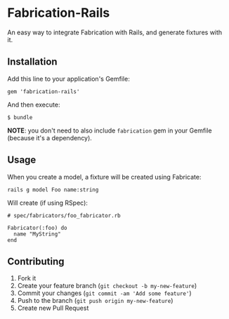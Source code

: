 # Fabrication-Rails

An easy way to integrate Fabrication with Rails, and generate fixtures with it.


## Installation

Add this line to your application's Gemfile:

    gem 'fabrication-rails'

And then execute:

    $ bundle


**NOTE**: you don't need to also include `fabrication` gem in your Gemfile (because it's a dependency).

## Usage

When you create a model, a fixture will be created using Fabricate:

    rails g model Foo name:string

Will create (if using RSpec):

    # spec/fabricators/foo_fabricator.rb

    Fabricator(:foo) do
      name "MyString"
    end


## Contributing

1. Fork it
2. Create your feature branch (`git checkout -b my-new-feature`)
3. Commit your changes (`git commit -am 'Add some feature'`)
4. Push to the branch (`git push origin my-new-feature`)
5. Create new Pull Request

